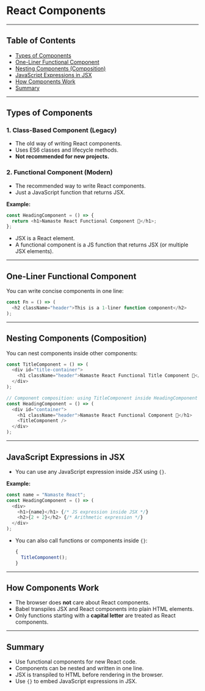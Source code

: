 # React Components

---

## Table of Contents

- [Types of Components](#types-of-components)
- [One-Liner Functional Component](#one-liner-functional-component)
- [Nesting Components (Composition)](#nesting-components-composition)
- [JavaScript Expressions in JSX](#javascript-expressions-in-jsx)
- [How Components Work](#how-components-work)
- [Summary](#summary)

---

## Types of Components

### 1. Class-Based Component (Legacy)

- The old way of writing React components.
- Uses ES6 classes and lifecycle methods.
- **Not recommended for new projects.**

### 2. Functional Component (Modern)

- The recommended way to write React components.
- Just a JavaScript function that returns JSX.

**Example:**

```javascript
const HeadingComponent = () => {
  return <h1>Namaste React Functional Component 🚀</h1>;
};
```

- JSX is a React element.
- A functional component is a JS function that returns JSX (or multiple JSX elements).

---

## One-Liner Functional Component

You can write concise components in one line:

```javascript
const Fn = () => (
  <h2 className="header">This is a 1-liner function component</h2>
);
```

---

## Nesting Components (Composition)

You can nest components inside other components:

```javascript
const TitleComponent = () => (
  <div id="title-container">
    <h1 className="header">Namaste React Functional Title Component 🚀</h1>
  </div>
);

// Component composition: using TitleComponent inside HeadingComponent
const HeadingComponent = () => (
  <div id="container">
    <h1 className="header">Namaste React Functional Component 🚀</h1>
    <TitleComponent />
  </div>
);
```

---

## JavaScript Expressions in JSX

- You can use any JavaScript expression inside JSX using `{}`.

**Example:**

```javascript
const name = "Namaste React";
const HeadingComponent = () => (
  <div>
    <h1>{name}</h1> {/* JS expression inside JSX */}
    <h2>{2 + 2}</h2> {/* Arithmetic expression */}
  </div>
);
```

- You can also call functions or components inside `{}`:
  ```javascript
  {
    TitleComponent();
  }
  ```

---

## How Components Work

- The browser does **not** care about React components.
- Babel transpiles JSX and React components into plain HTML elements.
- Only functions starting with a **capital letter** are treated as React components.

---

## Summary

- Use functional components for new React code.
- Components can be nested and written in one line.
- JSX is transpiled to HTML before rendering in the browser.
- Use `{}` to embed JavaScript expressions in JSX.
